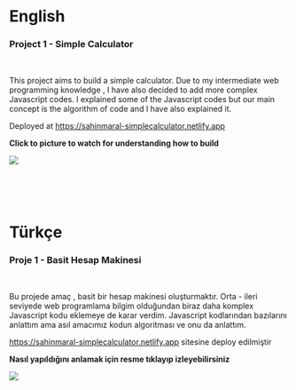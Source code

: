 # English

### Project 1 - Simple Calculator

<br/>

This project aims to build a simple calculator. Due to my intermediate web programming knowledge , I have also decided to add more complex Javascript codes. I explained some of the Javascript codes but our main concept is the algorithm of code and I have also explained it.

Deployed at https://sahinmaral-simplecalculator.netlify.app

<b>Click to picture to watch for understanding how to build </b>

[![](https://i9.ytimg.com/vi_webp/OlRJ2gqkEPk/mqdefault.webp?v=63cd9e40&sqp=CPS7tp4G&rs=AOn4CLCh7GyiGXqeXh_PPaUsg1pV7unZTw)](https://www.youtube.com/watch?v=OlRJ2gqkEPk)


<br/>
<br/>
<br/>

# Türkçe

### Proje 1 - Basit Hesap Makinesi

<br/>

Bu projede amaç , basit bir hesap makinesi oluşturmaktır. Orta - ileri seviyede web programlama bilgim olduğundan biraz daha komplex Javascript kodu eklemeye de karar verdim. Javascript kodlarından bazılarını anlattım ama asıl amacımız kodun algoritması ve onu da anlattım.

https://sahinmaral-simplecalculator.netlify.app sitesine deploy edilmiştir

<b> Nasıl yapıldığını anlamak için resme tıklayıp izleyebilirsiniz </b>

[![](https://i9.ytimg.com/vi_webp/OlRJ2gqkEPk/mqdefault.webp?v=63cd9e40&sqp=CPS7tp4G&rs=AOn4CLCh7GyiGXqeXh_PPaUsg1pV7unZTw)](https://www.youtube.com/watch?v=OlRJ2gqkEPk)

